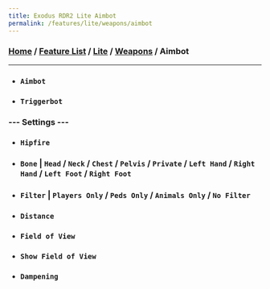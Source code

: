 ```yaml
---
title: Exodus RDR2 Lite Aimbot
permalink: /features/lite/weapons/aimbot
---
```

### [Home](/) / [Feature List](/features) / [Lite](/features/lite) / [Weapons](/features/lite/weapons) / Aimbot
---
- ### `Aimbot`
- ### `Triggerbot`
### --- Settings ---
- ### `Hipfire`
- ### `Bone` | `Head` / `Neck` / `Chest` / `Pelvis` / `Private` / `Left Hand` / `Right Hand` / `Left Foot` / `Right Foot`
- ### `Filter` | `Players Only` / `Peds Only` / `Animals Only` / `No Filter`
- ### `Distance`
- ### `Field of View`
- ### `Show Field of View`
- ### `Dampening`
